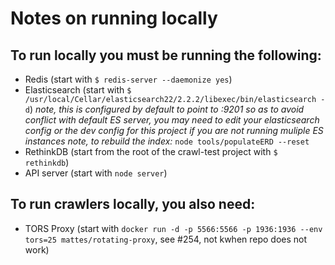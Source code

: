 # Notes on running locally
## To run locally you must be running the following:
* Redis (start with `$ redis-server --daemonize yes`)
* Elasticsearch (start with `$ /usr/local/Cellar/elasticsearch22/2.2.2/libexec/bin/elasticsearch -d`)
_note, this is configured by default to point to :9201 so as to avoid conflict with default ES server, you may need to edit your elasticsearch config or the dev config for this project if you are not running muliple ES instances_
_note, to rebuild the index:_ `node tools/populateERD --reset`
* RethinkDB (start from the root of the crawl-test project with `$ rethinkdb`)
* API server (start with `node server`)
## To run crawlers locally, you also need:
* TORS Proxy (start with `docker run -d -p 5566:5566 -p 1936:1936 --env tors=25 mattes/rotating-proxy`, see #254, not kwhen repo does not work)

